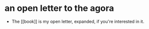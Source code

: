 # an open letter to the agora

- The [[book]] is my open letter, expanded, if you're interested in it.

